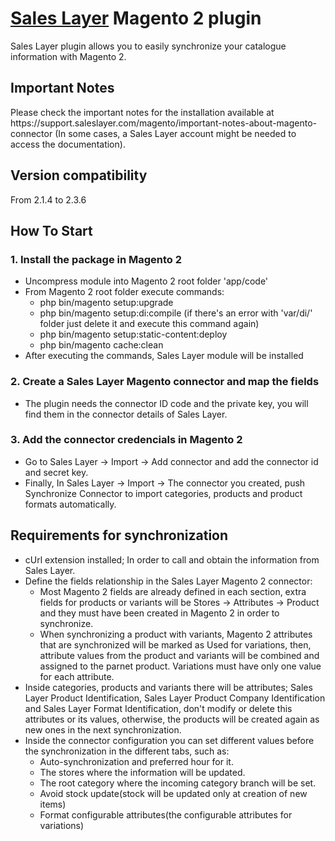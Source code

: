 <h1><a href="https://saleslayer.com/" title="Title">Sales Layer</a> Magento 2 plugin</h1>
Sales Layer plugin allows you to easily synchronize your catalogue information with Magento 2.

<p>
	<h2>Important Notes</h2>
	Please check the important notes for the installation available at https://support.saleslayer.com/magento/important-notes-about-magento-connector (In some cases, a Sales Layer account might be needed to access the documentation).
	<h2>Version compatibility</h2>
	From 2.1.4 to 2.3.6
</p>

<h2>How To Start</h2>

<p>
    <h3>1. Install the package in Magento 2</h3>
    <ul>
        <li>Uncompress module into Magento 2 root folder 'app/code'</li>
        <li>From Magento 2 root folder execute commands:
           <ul>
             <li>php bin/magento setup:upgrade</li>
	           <li>php bin/magento setup:di:compile (if there's an error with 'var/di/' folder just delete it and execute this command again)</li>
             <li>php bin/magento setup:static-content:deploy</li>
             <li>php bin/magento cache:clean</li>
          </ul>
        </li>
        <li>After executing the commands, Sales Layer module will be installed</li>
    </ul>
</p>

<p>
    <h3>2. Create a Sales Layer Magento connector and map the fields</h3>
    <ul>
        <li>The plugin needs the connector ID code and the private key, you will find them in the connector details of Sales Layer.</li>
    </ul>
</p>
    
<p>
    <h3>3. Add the connector credencials in Magento 2</h3>
    <ul>
        <li>Go to Sales Layer -> Import -> Add connector and add the connector id and secret key.</li>
        <li>Finally, In Sales Layer -> Import -> The connector you created, push Synchronize Connector to import categories, products and product formats automatically.</li>
    </ul>
</p>

<p>
    <h2>Requirements for synchronization</h2>
    <ul>
        <li>cUrl extension installed; In order to call and obtain the information from Sales Layer.</li>
        <li>Define the fields relationship in the Sales Layer Magento 2 connector:
            <ul>
                <li>Most Magento 2 fields are already defined in each section, extra fields for products or variants will be Stores -> Attributes -> Product and they must have been created in Magento 2 in order to synchronize.</li>
                <li>When synchronizing a product with variants, Magento 2 attributes that are synchronized will be marked as Used for variations, then, attribute values from the product and variants will be combined and assigned to the parnet product. Variations must have only one value for each attribute.</li>
            </ul>
        </li>
        <li>Inside categories, products and variants there will be attributes; Sales Layer Product Identification, Sales Layer Product Company Identification and Sales Layer Format Identification, don't modify or delete this attributes or its values, otherwise, the products will be created again as new ones in the next synchronization.</li>
        <li>Inside the connector configuration you can set different values before the synchronization in the different tabs, such as:
          <ul>
            <li>Auto-synchronization and preferred hour for it.</li>
            <li>The stores where the information will be updated.</li>
            <li>The root category where the incoming category branch will be set.</li>
            <li>Avoid stock update(stock will be updated only at creation of new items)</li>
            <li>Format configurable attributes(the configurable attributes for variations)</li>
          </ul>
        </li>
    </ul>
</p>

